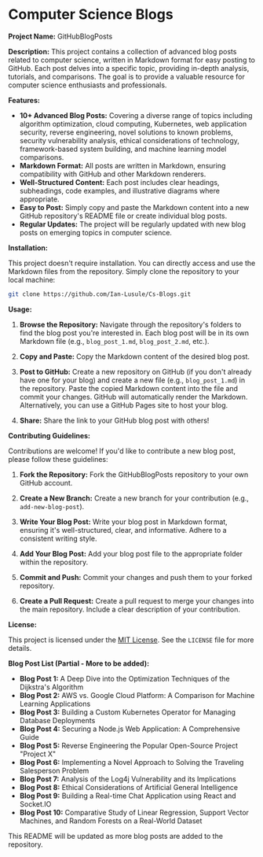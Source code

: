 # Computer Science Blogs

**Project Name:**  GitHubBlogPosts

**Description:** This project contains a collection of advanced blog posts related to computer science, written in Markdown format for easy posting to GitHub.  Each post delves into a specific topic, providing in-depth analysis, tutorials, and comparisons.  The goal is to provide a valuable resource for computer science enthusiasts and professionals.

**Features:**

* **10+ Advanced Blog Posts:** Covering a diverse range of topics including algorithm optimization, cloud computing, Kubernetes, web application security, reverse engineering, novel solutions to known problems, security vulnerability analysis, ethical considerations of technology, framework-based system building, and machine learning model comparisons.
* **Markdown Format:** All posts are written in Markdown, ensuring compatibility with GitHub and other Markdown renderers.
* **Well-Structured Content:** Each post includes clear headings, subheadings, code examples, and illustrative diagrams where appropriate.
* **Easy to Post:**  Simply copy and paste the Markdown content into a new GitHub repository's README file or create individual blog posts.
* **Regular Updates:**  The project will be regularly updated with new blog posts on emerging topics in computer science.


**Installation:**

This project doesn't require installation.  You can directly access and use the Markdown files from the repository.  Simply clone the repository to your local machine:

```bash
git clone https://github.com/Ian-Lusule/Cs-Blogs.git
```

**Usage:**

1. **Browse the Repository:** Navigate through the repository's folders to find the blog post you're interested in.  Each blog post will be in its own Markdown file (e.g., `blog_post_1.md`, `blog_post_2.md`, etc.).

2. **Copy and Paste:** Copy the Markdown content of the desired blog post.

3. **Post to GitHub:** Create a new repository on GitHub (if you don't already have one for your blog) and create a new file (e.g., `blog_post_1.md`) in the repository. Paste the copied Markdown content into the file and commit your changes.  GitHub will automatically render the Markdown.  Alternatively, you can use a GitHub Pages site to host your blog.

4. **Share:** Share the link to your GitHub blog post with others!


**Contributing Guidelines:**

Contributions are welcome!  If you'd like to contribute a new blog post, please follow these guidelines:

1. **Fork the Repository:** Fork the GitHubBlogPosts repository to your own GitHub account.

2. **Create a New Branch:** Create a new branch for your contribution (e.g., `add-new-blog-post`).

3. **Write Your Blog Post:** Write your blog post in Markdown format, ensuring it's well-structured, clear, and informative.  Adhere to a consistent writing style.

4. **Add Your Blog Post:** Add your blog post file to the appropriate folder within the repository.

5. **Commit and Push:** Commit your changes and push them to your forked repository.

6. **Create a Pull Request:** Create a pull request to merge your changes into the main repository.  Include a clear description of your contribution.


**License:**

This project is licensed under the [MIT License](LICENSE).  See the `LICENSE` file for more details.


**Blog Post List (Partial - More to be added):**

* **Blog Post 1:** A Deep Dive into the Optimization Techniques of the Dijkstra's Algorithm
* **Blog Post 2:** AWS vs. Google Cloud Platform: A Comparison for Machine Learning Applications
* **Blog Post 3:** Building a Custom Kubernetes Operator for Managing Database Deployments
* **Blog Post 4:** Securing a Node.js Web Application: A Comprehensive Guide
* **Blog Post 5:** Reverse Engineering the Popular Open-Source Project "Project X"
* **Blog Post 6:** Implementing a Novel Approach to Solving the Traveling Salesperson Problem
* **Blog Post 7:** Analysis of the Log4j Vulnerability and its Implications
* **Blog Post 8:** Ethical Considerations of Artificial General Intelligence
* **Blog Post 9:** Building a Real-time Chat Application using React and Socket.IO
* **Blog Post 10:** Comparative Study of Linear Regression, Support Vector Machines, and Random Forests on a Real-World Dataset


This README will be updated as more blog posts are added to the repository.

